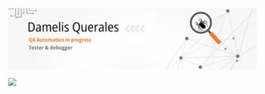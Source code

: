 <div id="header" align="center">
  <img decoding="async" 
src="https://github.com/DamelisQuerales/DamelisQuerales/blob/main/Githubbanner.png" 
width="800"/>
</div>

 [![](https://img.shields.io/badge/LinkedIn-0077B5?style=for-the-badge&logo=linkedin&logoColor=white)](https://www.linkedin.com/in/damelisquerales/) 
<!--
**DamelisQuerales/DamelisQuerales** is a ✨ _special_ ✨ repository because its `README.md` (this file) appears on your GitHub profile.

Here are some ideas to get you started:

- 🔭 I have been working in Banking
- 🌱 I’m currently learning QA automation.
- 👯 I am looking to collaborate on development projects as a QA Analyst
- 💬 Ask me about ...
- 📫 How to reach me: https://www.linkedin.com/in/damelisquerales/
    

-->
